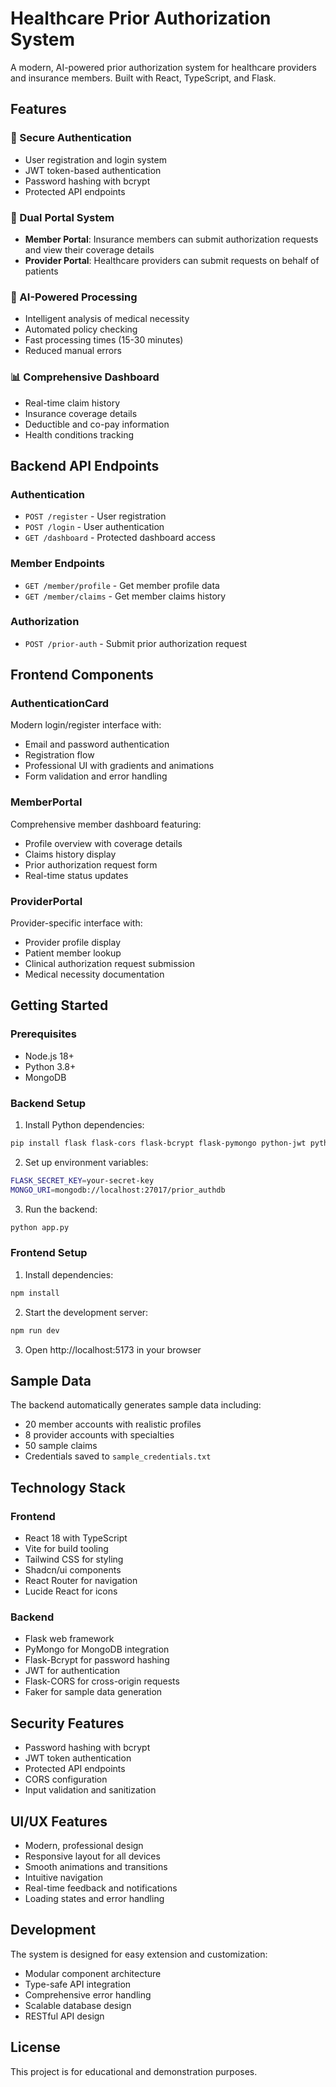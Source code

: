 # Healthcare Prior Authorization System

A modern, AI-powered prior authorization system for healthcare providers and insurance members. Built with React, TypeScript, and Flask.

## Features

### 🔐 Secure Authentication
- User registration and login system
- JWT token-based authentication
- Password hashing with bcrypt
- Protected API endpoints

### 👥 Dual Portal System
- **Member Portal**: Insurance members can submit authorization requests and view their coverage details
- **Provider Portal**: Healthcare providers can submit requests on behalf of patients

### 🤖 AI-Powered Processing
- Intelligent analysis of medical necessity
- Automated policy checking
- Fast processing times (15-30 minutes)
- Reduced manual errors

### 📊 Comprehensive Dashboard
- Real-time claim history
- Insurance coverage details
- Deductible and co-pay information
- Health conditions tracking

## Backend API Endpoints

### Authentication
- `POST /register` - User registration
- `POST /login` - User authentication
- `GET /dashboard` - Protected dashboard access

### Member Endpoints
- `GET /member/profile` - Get member profile data
- `GET /member/claims` - Get member claims history

### Authorization
- `POST /prior-auth` - Submit prior authorization request

## Frontend Components

### AuthenticationCard
Modern login/register interface with:
- Email and password authentication
- Registration flow
- Professional UI with gradients and animations
- Form validation and error handling

### MemberPortal
Comprehensive member dashboard featuring:
- Profile overview with coverage details
- Claims history display
- Prior authorization request form
- Real-time status updates

### ProviderPortal
Provider-specific interface with:
- Provider profile display
- Patient member lookup
- Clinical authorization request submission
- Medical necessity documentation

## Getting Started

### Prerequisites
- Node.js 18+ 
- Python 3.8+
- MongoDB

### Backend Setup
1. Install Python dependencies:
```bash
pip install flask flask-cors flask-bcrypt flask-pymongo python-jwt python-dotenv faker
```

2. Set up environment variables:
```bash
FLASK_SECRET_KEY=your-secret-key
MONGO_URI=mongodb://localhost:27017/prior_authdb
```

3. Run the backend:
```bash
python app.py
```

### Frontend Setup
1. Install dependencies:
```bash
npm install
```

2. Start the development server:
```bash
npm run dev
```

3. Open http://localhost:5173 in your browser

## Sample Data

The backend automatically generates sample data including:
- 20 member accounts with realistic profiles
- 8 provider accounts with specialties
- 50 sample claims
- Credentials saved to `sample_credentials.txt`

## Technology Stack

### Frontend
- React 18 with TypeScript
- Vite for build tooling
- Tailwind CSS for styling
- Shadcn/ui components
- React Router for navigation
- Lucide React for icons

### Backend
- Flask web framework
- PyMongo for MongoDB integration
- Flask-Bcrypt for password hashing
- JWT for authentication
- Flask-CORS for cross-origin requests
- Faker for sample data generation

## Security Features

- Password hashing with bcrypt
- JWT token authentication
- Protected API endpoints
- CORS configuration
- Input validation and sanitization

## UI/UX Features

- Modern, professional design
- Responsive layout for all devices
- Smooth animations and transitions
- Intuitive navigation
- Real-time feedback and notifications
- Loading states and error handling

## Development

The system is designed for easy extension and customization:

- Modular component architecture
- Type-safe API integration
- Comprehensive error handling
- Scalable database design
- RESTful API design

## License

This project is for educational and demonstration purposes.
